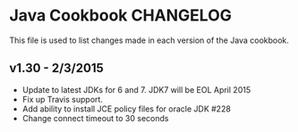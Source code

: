 Java Cookbook CHANGELOG
=======================
This file is used to list changes made in each version of the Java cookbook.

v1.30 - 2/3/2015
-------
- Update to latest JDKs for 6 and 7. JDK7 will be EOL April 2015
- Fix up Travis support.
- Add ability to install JCE policy files for oracle JDK #228
- Change connect timeout to 30 seconds

